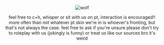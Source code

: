 <p align="center">
  <img src="https://i.imgur.com/dMPxPWd.png" alt="wolf"/>
</p>
<p align="center">
feel free to c+h, whisper or sit with us on pt, interaction is encouraged!!
  more often than not whatever pt skin we're in is whoever's fronting, but that's not always the case. feel free to ask if you're unsure
 please don't try to roleplay with us (jokingly is funny) or treat us like our sources bro it's weird
</p>
